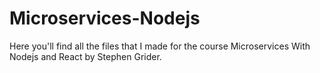 # Microservices-Nodejs

Here you'll find all the files that I made for the course Microservices With Nodejs and React by Stephen Grider.
